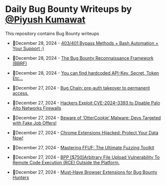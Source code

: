 # Daily Bug Bounty Writeups by [@Piyush Kumawat](https://twitter.com/piyush_supiy) 
This repository contains Bug Bounty writeups

<!-- BLOG-POST-LIST:START -->
 - 💯December 28, 2024 - [403/401 Bypass Methods + Bash Automation + Your Support ;&rpar;](https://anontriager.medium.com/403-401-bypass-methods-bash-automation-your-support-5468b93599fd?source=rss------bug_bounty-5) 

 - 💯December 28, 2024 - [The Bug Bounty Reconnaissance Framework &lpar;BBRF&rpar;](https://anontriager.medium.com/the-bug-bounty-reconnaissance-framework-bbrf-9e6d5d814551?source=rss------bug_bounty-5) 

 - 💯December 28, 2024 - [You can find hardcoded API-Key, Secret, Token Etc…](https://anontriager.medium.com/you-can-find-hardcoded-api-key-secret-token-etc-d27130c481a8?source=rss------bug_bounty-5) 

 - 💯December 27, 2024 - [Bug Chain: pre-auth takeover to permanent access.](https://gr3yg05t.medium.com/bug-chain-pre-auth-takeover-to-permanent-access-4d92829ed816?source=rss------bug_bounty-5) 

 - 💯December 27, 2024 - [Hackers Exploit CVE-2024–3393 to Disable Palo Alto Networks Firewalls](https://medium.com/@wiretor/hackers-exploit-cve-2024-3393-to-disable-palo-alto-networks-firewalls-00e89bb60c11?source=rss------bug_bounty-5) 

 - 💯December 27, 2024 - [Beware of ‘OtterCookie’ Malware: Devs Targeted with Fake Job Offers!](https://medium.com/@wiretor/beware-of-ottercookie-malware-devs-targeted-with-fake-job-offers-01367c51f639?source=rss------bug_bounty-5) 

 - 💯December 27, 2024 - [Chrome Extensions Hijacked: Protect Your Data Now!](https://medium.com/@wiretor/chrome-extensions-hijacked-protect-your-data-now-8bd0e43d8473?source=rss------bug_bounty-5) 

 - 💯December 27, 2024 - [Mastering FFUF: The Ultimate Fuzzing Toolkit](https://medium.com/@kumawatabhijeet2002/mastering-ffuf-the-ultimate-fuzzing-toolkit-e16a85416c5c?source=rss------bug_bounty-5) 

 - 💯December 27, 2024 - [BPP [$750]Arbitrary File Upload Vulnerability To Remote Code Execution &lpar;RCE&rpar; Outside the Platform.](https://aryasec.medium.com/bpp-750-arbitrary-file-upload-vulnerability-to-remote-code-execution-rce-outside-the-platform-9093b51d044d?source=rss------bug_bounty-5) 

 - 💯December 27, 2024 - [Must-Have Browser Extensions for Bug Bounty Hunters](https://aiwolfie.medium.com/must-have-browser-extensions-for-bug-bounty-hunters-58edff558912?source=rss------bug_bounty-5) 
<!-- BLOG-POST-LIST:END -->
